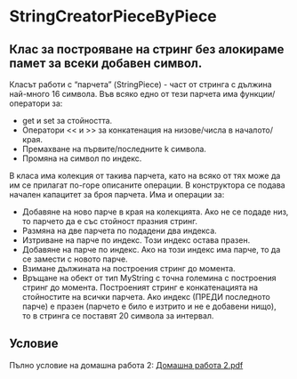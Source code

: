 # StringCreatorPieceByPiece


## Клас за построяване на стринг без алокираме памет за всеки добавен символ.


Класът работи с “парчета” (StringPiеce) - част от стринга с дължина най-много 16 символа.
Във всяко едно от тези парчета има функции/оператори за:
- get и set за стойността.
- Оператори << и >> за конкатенация на низове/числа в началото/края.
- Премахване на първите/последните k символа.
- Промяна на символ по индекс.

В класа има колекция от такива парчета, като на всяко от тях може да им се прилагат по-горе описаните операции. В конструктора се подава начален капацитет за броя парчета. Има и операции за:
- Добавяне на ново парче в края на колекцията. Ако не се подаде низ, то парчето да е със стойност празния стринг.
- Размяна на две парчета по подадени два индекса.
- Изтриване на парче по индекс. Този индекс остава празен.
- Добавяне на парче по индекс. Ако на този индекс има парче, то да се замести с новото парче.
- Взимане дължината на построения стринг до момента.
- Връщане на обект от тип MyString с точна големина с построения стринг до момента. Построеният стринг е 
конкатенацията на стойностите на всички парчета. Ако индекс (ПРЕДИ последното парче) е празен  (парчето е било е изтрито и не е добавени нищо),  
то в стринга се поставят 20 символа за интервал.

## Условие

Пълно условие на домашна работа 2:
[Домашна работа 2.pdf](https://github.com/rayagrigorova/string-creator-piece-by-piece/files/12185471/2.pdf)
